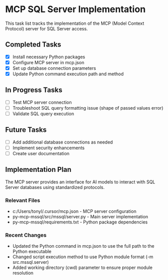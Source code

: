 # MCP SQL Server Implementation

This task list tracks the implementation of the MCP (Model Context Protocol) server for SQL Server access.

## Completed Tasks

- [x] Install necessary Python packages
- [x] Configure MCP server in mcp.json
- [x] Set up database connection parameters
- [x] Update Python command execution path and method

## In Progress Tasks

- [ ] Test MCP server connection
- [ ] Troubleshoot SQL query formatting issue (shape of passed values error)
- [ ] Validate SQL query execution

## Future Tasks

- [ ] Add additional database connections as needed
- [ ] Implement security enhancements
- [ ] Create user documentation

## Implementation Plan

The MCP server provides an interface for AI models to interact with SQL Server databases using standardized protocols.

### Relevant Files

- c:/Users/tonyl/.cursor/mcp.json - MCP server configuration
- py-mcp-mssql/src/mssql/server.py - Main server implementation
- py-mcp-mssql/requirements.txt - Python package dependencies

### Recent Changes

- Updated the Python command in mcp.json to use the full path to the Python executable
- Changed script execution method to use Python module format (-m src.mssql.server)
- Added working directory (cwd) parameter to ensure proper module resolution 